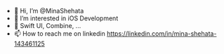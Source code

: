- 👋 Hi, I’m @MinaShehata
- 👀 I’m interested in iOS Development
- 🌱 Swift UI, Combine, ...
- 📫 How to reach me on linkedin https://linkedin.com/in/mina-shehata-143461125

<!---
MinaShehata/MinaShehata is a ✨ special ✨ repository because its `README.md` (this file) appears on your GitHub profile.
You can click the Preview link to take a look at your changes.
--->

